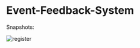 # Event-Feedback-System
Snapshots: 

![register](https://user-images.githubusercontent.com/96255981/189479860-ca21df38-4f50-4a10-9148-4c05d0798170.png)

